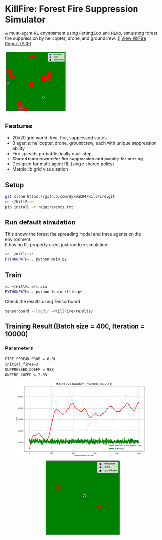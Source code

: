 # KillFire: Forest Fire Suppression Simulator

A multi-agent RL environment using PettingZoo and RLlib, simulating forest fire suppression by helicopter, drone, and groundcrew.
📄 [View KillFire Report (PDF)](docs/KillFire_Report.pdf)

<img src="image_dump/KillFire_screenshot.png" alt="KillFire Screenshot" width="200"/>

## Features

- 20x20 grid world: tree, fire, suppressed states
- 3 agents: helicopter, drone, groundcrew, each with unique suppression ability
- Fire spreads probabilistically each step
- Shared team reward for fire suppression and penalty for burning
- Designed for multi-agent RL (single shared policy)
- Matplotlib grid visualization

## Setup

```bash
git clone https://github.com/dykwak94/KillFire.git
cd ~/KillFire
pip install -r requirements.txt
```
## Run default simulation
This shows the forest fire spreading model and three agents on the environment.\
It has no RL property used, just random simulation.
```bash
cd ~/KillFIre
PYTHONPATH=.. python main.py
```
## Train 
```bash
cd ~/KillFire/train
PYTHONPATH=.. python train_rllib.py
```
Check the results using Tensorboard
```bash
tensorboard --logdir ~/KillFire/results/
```

## Training Result (Batch size = 400, Iteration = 10000)
### Parameters
`FIRE_SPREAD_PROB = 0.01`\
`initial_fires=3`\
`SUPPRESSED_COEFF = 988 `\
`ONFIRE_COEFF = 2.83`


<p align="center">
  <img src="Compare%20with%20Random_results/MAPPO%20vs%20Random%20%28m%3D988%2C%20n%3D2.83%29.png" alt="Comparison" height="250"/>
  &nbsp;&nbsp;&nbsp;
  <img src="image_dump/KillFire%20Demo.gif" alt="KillFire Demo" height="250"/>
</p>

